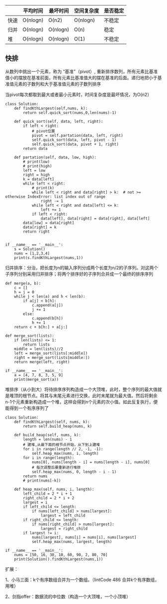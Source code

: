 |  | 平均时间 | 最坏时间 | 空间复杂度 | 是否稳定 |
| ----- | ----- | ----- | ----- | ----- |
| 快速 | O(nlogn) | O(n2) | O(nlogn) | 不稳定 |
| 归并 | O(nlogn) | O(nlogn) | O(n) | 稳定 |
| 堆 | O(nlogn) | O(nlogn) | O(1) | 不稳定 |

## 快排
从数列中挑出一个元素，称为 “基准”（pivot）, 重新排序数列，所有元素比基准值小的摆放在基准前面，所有元素比基准值大的摆在基准的后面。递归地把小于基准值元素的子数列和大于基准值元素的子数列排序

当pivot每次都取到最大或者最小元素时，时间复杂度是最坏情况，为O(n2）
```
class Solution:
    def findKthLargest(self,nums, k):
        return self.quick_sort(nums,0,len(nums)-1)

    def quick_sort(self, data, left, right):
        if left < right:
            # pivot位置
            pivot = self.partation(data, left, right)
            self.quick_sort(data, left, pivot - 1)
            self.quick_sort(data, pivot + 1, right)
        return data

    def partation(self, data, low, high):
        # print(low)
        # print(high)
        left = low
        right = high
        k = data[left]
        while left < right:
            # print(k)
            while left < right and data[right] > k:  # not >=  otherwise IndexError: list index out of range
                right -= 1
            while left < right and data[left] <= k:
                left += 1
            if left < right:
                data[left], data[right] = data[right], data[left]
        data[low] = data[right]
        data[right] = k
        return right


if __name__ == '__main__':
    s = Solution()
    nums = [1,2,3,4]
    print(s.findKthLargest(nums,1))
```

归并排序：分治，把长度为n的输入序列分成两个长度为n/2的子序列。对这两个子序列分别采用归并排序；将两个排序好的子序列合并成一个最终的排序序列

``` 
def merge(a, b):
    c = []
    h = j = 0
    while j < len(a) and h < len(b):
        if a[j] < b[h]:
            c.append(a[j])
            j += 1
        else:
            c.append(b[h])
            h += 1
    return c + b[h:] + a[j:]

def merge_sort(lists):
    if len(lists) <= 1:
        return lists
    middle = len(lists)//2
    left = merge_sort(lists[:middle])
    right = merge_sort(lists[middle:])
    return merge(left, right)

if __name__ == '__main__':
    a = [4, 7, 8, 3, 5, 9]
    print(merge_sort(a))
```

堆排序（从小到大）将待排序序列构造成一个大顶堆，此时，整个序列的最大值就是堆顶的根节点。将其与末尾元素进行交换，此时末尾就为最大值。然后将剩余n-1个元素重新构造成一个堆，这样会得到n个元素的次小值。如此反复执行，便能得到一个有序序列了
```
class Solution:
    def findKthLargest(self, nums, k):
        return self.build_heap(nums, k)

    def build_heap(self, nums, k):
        length = len(nums) - 1
        # 建堆,从最下面的根节点开始，从下到上建堆
        for i in range(length // 2, -1, -1):
            self.heap_max(nums, i, length)
        for i in range(length):
            nums[0], nums[length - i] = nums[length - i], nums[0]
            # 每次调整后要重新进行堆排
            self.heap_max(nums, 0, length - i - 1)
        return nums
        # print(nums[-k])

    def heap_max(self, nums, i, length):
        left_child = 2 * i + 1
        right_child = 2 * i + 2
        largest = i
        if left_child <= length:
            if nums[left_child] > nums[largest]:
                largest = left_child
        if right_child <= length:
            if nums[right_child] > nums[largest]:
                largest = right_child
        if largest != i:
            nums[largest], nums[i] = nums[i], nums[largest]
            self.heap_max(nums, largest, length)

if __name__ == '__main__':
    nums = [50, 16, 30, 10, 60, 90, 2, 80, 70]
    print(Solution().findKthLargest(nums,1))
```
扩展：

1、小马三面：k个有序数组合并为一个数组。（lintCode 486 合并k个有序数组，用堆）

2、剑指offer：数据流的中位数（构造一个大顶堆，一个小顶堆）
